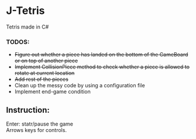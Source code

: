 # J-Tetris
Tetris made in C#

### TODOS:
* ~~Figure out whether a piece has landed on the bottom of the GameBoard or on top of another piece~~
* ~~Implement CollisionPiece method to check whether a piece is allowed to rotate at current location~~
* ~~Add rest of the pieces~~
* Clean up the messy code by using a configuration file
* Implement end-game condition


## Instruction:

Enter: statr/pause the game  
Arrows keys for controls.
